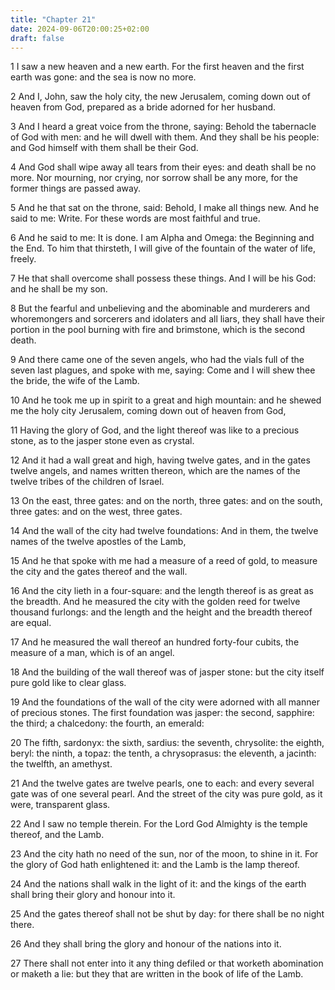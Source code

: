 ```yaml
---
title: "Chapter 21"
date: 2024-09-06T20:00:25+02:00
draft: false
---
```



1 I saw a new heaven and a new earth. For the first heaven and the first earth was gone: and the sea is now no more.

2 And I, John, saw the holy city, the new Jerusalem, coming down out of heaven from God, prepared as a bride adorned for her husband.

3 And I heard a great voice from the throne, saying: Behold the tabernacle of God with men: and he will dwell with them. And they shall be his people: and God himself with them shall be their God.

4 And God shall wipe away all tears from their eyes: and death shall be no more. Nor mourning, nor crying, nor sorrow shall be any more, for the former things are passed away.

5 And he that sat on the throne, said: Behold, I make all things new. And he said to me: Write. For these words are most faithful and true.

6 And he said to me: It is done. I am Alpha and Omega: the Beginning and the End. To him that thirsteth, I will give of the fountain of the water of life, freely.

7 He that shall overcome shall possess these things. And I will be his God: and he shall be my son.

8 But the fearful and unbelieving and the abominable and murderers and whoremongers and sorcerers and idolaters and all liars, they shall have their portion in the pool burning with fire and brimstone, which is the second death.

9 And there came one of the seven angels, who had the vials full of the seven last plagues, and spoke with me, saying: Come and I will shew thee the bride, the wife of the Lamb.

10 And he took me up in spirit to a great and high mountain: and he shewed me the holy city Jerusalem, coming down out of heaven from God,

11 Having the glory of God, and the light thereof was like to a precious stone, as to the jasper stone even as crystal.

12 And it had a wall great and high, having twelve gates, and in the gates twelve angels, and names written thereon, which are the names of the twelve tribes of the children of Israel.

13 On the east, three gates: and on the north, three gates: and on the south, three gates: and on the west, three gates.

14 And the wall of the city had twelve foundations: And in them, the twelve names of the twelve apostles of the Lamb,

15 And he that spoke with me had a measure of a reed of gold, to measure the city and the gates thereof and the wall.

16 And the city lieth in a four-square: and the length thereof is as great as the breadth. And he measured the city with the golden reed for twelve thousand furlongs: and the length and the height and the breadth thereof are equal.

17 And he measured the wall thereof an hundred forty-four cubits, the measure of a man, which is of an angel.

18 And the building of the wall thereof was of jasper stone: but the city itself pure gold like to clear glass.

19 And the foundations of the wall of the city were adorned with all manner of precious stones. The first foundation was jasper: the second, sapphire: the third; a chalcedony: the fourth, an emerald:

20 The fifth, sardonyx: the sixth, sardius: the seventh, chrysolite: the eighth, beryl: the ninth, a topaz: the tenth, a chrysoprasus: the eleventh, a jacinth: the twelfth, an amethyst.

21 And the twelve gates are twelve pearls, one to each: and every several gate was of one several pearl. And the street of the city was pure gold, as it were, transparent glass.

22 And I saw no temple therein. For the Lord God Almighty is the temple thereof, and the Lamb.

23 And the city hath no need of the sun, nor of the moon, to shine in it. For the glory of God hath enlightened it: and the Lamb is the lamp thereof.

24 And the nations shall walk in the light of it: and the kings of the earth shall bring their glory and honour into it.

25 And the gates thereof shall not be shut by day: for there shall be no night there.

26 And they shall bring the glory and honour of the nations into it.

27 There shall not enter into it any thing defiled or that worketh abomination or maketh a lie: but they that are written in the book of life of the Lamb.

